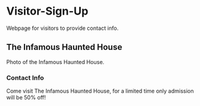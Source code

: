 # Visitor-Sign-Up
Webpage for visitors to provide contact info.

## The Infamous Haunted House
Photo of the Infamous Haunted House.

### Contact Info
Come visit The Infamous Haunted House, for a limited time only admission will be 50% off!